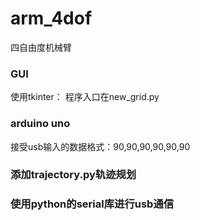 # arm_4dof
四自由度机械臂

### GUI
使用tkinter：
  程序入口在new_grid.py
  
### arduino uno

接受usb输入的数据格式：90,90,90,90,90,90

### 添加trajectory.py轨迹规划
### 使用python的serial库进行usb通信
